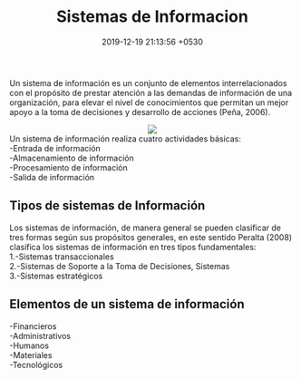 ﻿---
layout: post
title:  "Sistemas de Informacion"
date:   2019-12-19 21:13:56 +0530
categories: Clases IntroduccionAlSoftware
---
<p>Un sistema de información es un conjunto de elementos interrelacionados con el propósito de prestar atención a las demandas de información de una organización, para elevar el nivel de conocimientos que permitan un mejor apoyo a la toma de decisiones y desarrollo de acciones (Peña, 2006).<br>
  <center><img src="https://www.evaluandoerp.com/wp-content/uploads/2017/12/271-ERP-El-papel-del-sistema-de-informaci%C3%B3n-en-la-mejora-de-los-procesos-01.png"></center>
Un sistema de información realiza cuatro actividades básicas:<br>
-Entrada de información<br>
-Almacenamiento de información<br>
-Procesamiento de información<br>
-Salida de información</p>
<h2>Tipos de sistemas de Información</h2>
<p>Los sistemas de información, de manera general se pueden clasificar de tres formas según sus propósitos generales, en este sentido Peralta (2008) clasifica los sistemas de información en tres tipos fundamentales:<br>
1.-Sistemas transaccionales<br>
2.-Sistemas de Soporte a la Toma de Decisiones, Sistemas<br>
3.-Sistemas estratégicos</p>
<h2>Elementos de un sistema de información</h2>
<p>-Financieros<br>
-Administrativos<br>
-Humanos<br>
-Materiales<br>
-Tecnológicos<br>
